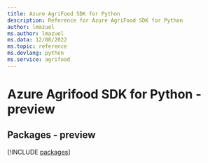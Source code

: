 ```yaml
---
title: Azure AgriFood SDK for Python
description: Reference for Azure AgriFood SDK for Python
author: lmazuel
ms.author: lmazuel
ms.data: 12/08/2022
ms.topic: reference
ms.devlang: python
ms.service: agrifood
---
```

# Azure Agrifood SDK for Python - preview
## Packages - preview
[!INCLUDE [packages](agrifood-index.md)]